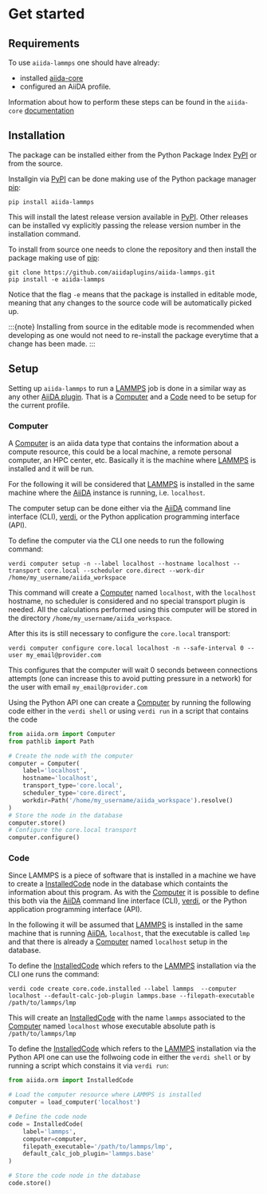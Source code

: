 # Get started

## Requirements

To use `aiida-lammps` one should have already:

- installed [aiida-core](https://github.com/aiidateam/aiida-core)
- configured an AiiDA profile.

Information about how to perform these steps can be found in the `aiida-core` [documentation](https://aiida.readthedocs.io/projects/aiida-core/en/latest/intro/get_started.html)

## Installation

The package can be installed either from the Python Package Index [PyPI](https://pypi.org/) or from the source.

Installgin via [PyPI](https://pypi.org/) can be done making use of the Python package manager [pip](https://pip.pypa.io/en/stable/):

```shell
pip install aiida-lammps
```

This will install the latest release version available in [PyPI](https://pypi.org/). Other releases can be installed vy explicitly passing the release version number in the installation command.

To install from source one needs to clone the repository and then install the package making use of [pip](https://pip.pypa.io/en/stable/):

```shell
git clone https://github.com/aiidaplugins/aiida-lammps.git
pip install -e aiida-lammps
```

Notice that the flag ``-e`` means that the package is installed in editable mode, meaning that any changes to the source code will be automatically picked up.

:::{note}
Installing from source in the editable mode is recommended when developing as one would not need to re-install the package everytime that a change has been made.
:::

## Setup

Setting up `aiida-lammps` to run a [LAMMPS](https://www.lammps.org/#gsc.tab=0) job is done in a similar way as any other [AiiDA plugin](https://aiida.readthedocs.io/projects/aiida-core/en/latest/topics/plugins.html). That is a [Computer](https://aiida.readthedocs.io/projects/aiida-core/en/latest/howto/run_codes.html#how-to-set-up-a-computer) and a [Code](https://aiida.readthedocs.io/projects/aiida-core/en/latest/howto/run_codes.html#how-to-create-a-code) need to be setup for the current profile.

### Computer

A [Computer](https://aiida.readthedocs.io/projects/aiida-core/en/latest/reference/apidoc/aiida.orm.html#aiida.orm.computers.Computer) is an aiida data type that contains the information about a compute resource, this could be a local machine, a remote personal computer, an HPC center, etc. Basically it is the machine where [LAMMPS](https://www.lammps.org/#gsc.tab=0) is installed and it will be run.

For the following it will be considered that [LAMMPS](https://www.lammps.org/#gsc.tab=0) is installed in the same machine where the [AiiDA](https://aiida.net/) instance is running, i.e. `localhost`.

The computer setup can be done either via the [AiiDA](https://aiida.net/) command line interface (CLI), [verdi](https://aiida.readthedocs.io/projects/aiida-core/en/latest/reference/command_line.html), or the Python application programming interface (API).

To define the computer via the CLI one needs to run the following command:

```shell
verdi computer setup -n --label localhost --hostname localhost --transport core.local --scheduler core.direct --work-dir /home/my_username/aiida_workspace
```

This command will create a [Computer](https://aiida.readthedocs.io/projects/aiida-core/en/latest/reference/apidoc/aiida.orm.html#aiida.orm.computers.Computer) named `localhost`, with the `localhost` hostname, no scheduler is considered and no special transport plugin is needed. All the calculations performed using this computer will be stored in the directory `/home/my_username/aiida_workspace`.

After this its is still necessary to configure the `core.local` transport:

```shell
verdi computer configure core.local localhost -n --safe-interval 0 --user my_email@provider.com
```
This configures that the computer will wait 0 seconds between connections attempts (one can increase this to avoid putting pressure in a network) for the user with email `my_email@provider.com`

Using the Python API one can create a [Computer](https://aiida.readthedocs.io/projects/aiida-core/en/latest/reference/apidoc/aiida.orm.html#aiida.orm.computers.Computer) by running the following code either in the `verdi shell` or using `verdi run` in a script that contains the code

```python
from aiida.orm import Computer
from pathlib import Path

# Create the node with the computer
computer = Computer(
    label='localhost',
    hostname='localhost',
    transport_type='core.local',
    scheduler_type='core.direct',
    workdir=Path('/home/my_username/aiida_workspace').resolve()
)
# Store the node in the database
computer.store()
# Configure the core.local transport
computer.configure()
```

### Code

Since LAMMPS is a piece of software that is installed in a machine we have to create a [InstalledCode](https://aiida.readthedocs.io/projects/aiida-core/en/latest/reference/apidoc/aiida.orm.nodes.data.code.html#aiida.orm.nodes.data.code.installed.InstalledCode) node in the database which containts the information about this program. As with the [Computer](https://aiida.readthedocs.io/projects/aiida-core/en/latest/reference/apidoc/aiida.orm.html#aiida.orm.computers.Computer) it is possible to define this both via the [AiiDA](https://aiida.net/) command line interface (CLI), [verdi](https://aiida.readthedocs.io/projects/aiida-core/en/latest/reference/command_line.html), or the Python application programming interface (API).

In the following it will be assumed that [LAMMPS](https://www.lammps.org/#gsc.tab=0) is installed in the same machine that is running [AiiDA](https://aiida.net/), `localhost`, that the executable is called `lmp` and that there is already a [Computer](https://aiida.readthedocs.io/projects/aiida-core/en/latest/reference/apidoc/aiida.orm.html#aiida.orm.computers.Computer) named `localhost` setup in the database.

To define the [InstalledCode](https://aiida.readthedocs.io/projects/aiida-core/en/latest/reference/apidoc/aiida.orm.nodes.data.code.html#aiida.orm.nodes.data.code.installed.InstalledCode) which refers to the [LAMMPS](https://www.lammps.org/#gsc.tab=0) installation via the CLI one runs the command:

```shell
verdi code create core.code.installed --label lammps  --computer localhost --default-calc-job-plugin lammps.base --filepath-executable /path/to/lammps/lmp
```

This will create an [InstalledCode](https://aiida.readthedocs.io/projects/aiida-core/en/latest/reference/apidoc/aiida.orm.nodes.data.code.html#aiida.orm.nodes.data.code.installed.InstalledCode) with the name `lammps` associated to the [Computer](https://aiida.readthedocs.io/projects/aiida-core/en/latest/reference/apidoc/aiida.orm.html#aiida.orm.computers.Computer) named `localhost` whose executable absolute path is `/path/to/lammps/lmp`


To define the [InstalledCode](https://aiida.readthedocs.io/projects/aiida-core/en/latest/reference/apidoc/aiida.orm.nodes.data.code.html#aiida.orm.nodes.data.code.installed.InstalledCode) which refers to the [LAMMPS](https://www.lammps.org/#gsc.tab=0) installation via the Python API one can use the follwoing code in either the `verdi shell` or by running a script which constains it via `verdi run`:

```python
from aiida.orm import InstalledCode

# Load the computer resource where LAMMPS is installed
computer = load_computer('localhost')

# Define the code node
code = InstalledCode(
    label='lammps',
    computer=computer,
    filepath_executable='/path/to/lammps/lmp',
    default_calc_job_plugin='lammps.base'
)

# Store the code node in the database
code.store()
```
